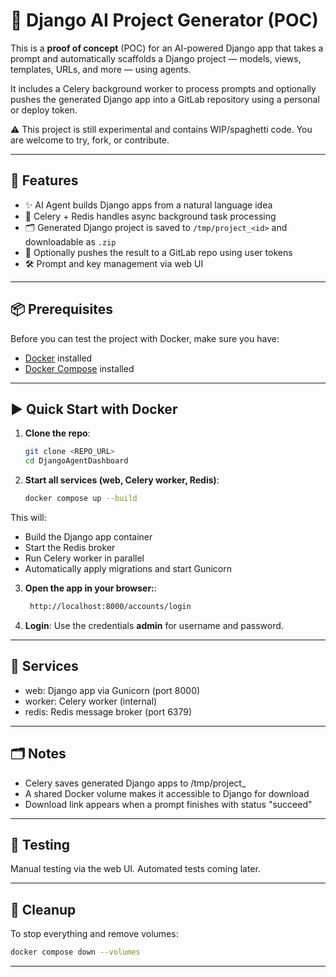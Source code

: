 # 🧠 Django AI Project Generator (POC)

This is a **proof of concept** (POC) for an AI-powered Django app that takes a prompt and automatically scaffolds a Django project — models, views, templates, URLs, and more — using agents.

It includes a Celery background worker to process prompts and optionally pushes the generated Django app into a GitLab repository using a personal or deploy token.

⚠️ This project is still experimental and contains WIP/spaghetti code. You are welcome to try, fork, or contribute.

---

## 🚀 Features

- ✨ AI Agent builds Django apps from a natural language idea
- 🔁 Celery + Redis handles async background task processing
- 🗂️ Generated Django project is saved to `/tmp/project_<id>` and downloadable as `.zip`
- 🚀 Optionally pushes the result to a GitLab repo using user tokens
- 🛠 Prompt and key management via web UI

---

## 📦 Prerequisites

Before you can test the project with Docker, make sure you have:

- [Docker](https://www.docker.com/) installed
- [Docker Compose](https://docs.docker.com/compose/install/) installed

---

## ▶️ Quick Start with Docker

1. **Clone the repo**:

   ```bash
   git clone <REPO_URL>
   cd DjangoAgentDashboard
   ```

2. **Start all services (web, Celery worker, Redis)**:

   ```bash
   docker compose up --build
   ```

This will:
- Build the Django app container
- Start the Redis broker
- Run Celery worker in parallel
- Automatically apply migrations and start Gunicorn


3. **Open the app in your browser:**:
   ```bash
    http://localhost:8000/accounts/login
   ```

4. **Login**:
Use the credentials **admin** for username and password.
---

## 🧩 Services

- web: Django app via Gunicorn (port 8000)
- worker: Celery worker (internal)
- redis: Redis message broker (port 6379)

---

## 🗂 Notes

- Celery saves generated Django apps to /tmp/project_<id>
- A shared Docker volume makes it accessible to Django for download
- Download link appears when a prompt finishes with status "succeed"

---

## 🧪 Testing

Manual testing via the web UI. Automated tests coming later.

---

## 🧹 Cleanup

To stop everything and remove volumes:

   ```bash
   docker compose down --volumes
   ```

---
